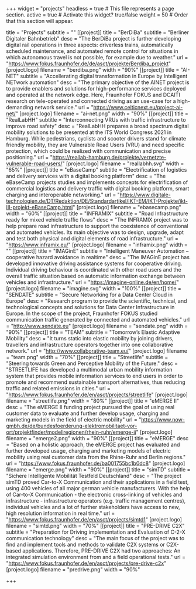+++
widget = "projects"
headless = true  # This file represents a page section.
active = true  # Activate this widget? true/false
weight = 50  # Order that this section will appear.

title = "Projects"
subtitle = ""
[[project]]
    title = "BerDiBa"
    subtitle = "Berliner Digitaler Bahnbetrieb"
    desc = "The BerDiBa project is further developing digital rail operations in three aspects: driverless trains, automatically scheduled maintenance, and automated remote control for situations in which autonomous travel is not possible, for example due to weather."
    url = "https://www.fokus.fraunhofer.de/de/asct/projekte/Berdiba_projekt"
    [project.logo]
    filename = "berdiba.png"
    width = "90%"
[[project]]
    title = "AI-NET"
    subtitle = "Accellerating digital transformation in Europe by Intelligent NETwork automation"
    desc = "The primary objective of the AINET project is to provide enablers and solutions for high-performance services deployed and operated at the network edge. Here, Fraunhofer FOKUS and DCAITI research on tele-operated and connected driving as an use-case for a high-demanding network service."
    url = "https://www.celticnext.eu/project-ai-net/"
    [project.logo]
    filename = "ai-net.png"
    width = "90%"
[[project]]
    title = "RealLabHH"
    subtitle = "Interconnecting VRUs with traffic infrastructure to improve road safety"
    desc = "RealLabHH prepares a broad spectrum digital mobility solutions to be presented at the ITS World Congress 2021 in Hamburg. While pedestrians, cyclists and scooter drivers stand for climate friendly mobility, they are Vulnerable Road Users (VRU) and need specific protection, which could be realized with communication and precise positioning."
    url = "https://reallab-hamburg.de/projekte/vernetzte-vulnerable-road-users/"
    [project.logo]
        filename = "reallabhh.svg"
        width = "65%"
[[project]]
    title = "eBaseCamp"
    subtitle = "Electrification of logistics and delivery services with a digital booking platform"
    desc = "The eBaseCamp projects studies and implements concepts for electrification of commercial logistics and delivery traffic with digital booking platform, smart charging and interoperable networking."
    url = "https://www.digitale-technologien.de/DT/Redaktion/DE/Standardartikel/IKT-EM/IKT-Projekte/ikt-III-projekt-eBaseCamp.html"
    [project.logo]
        filename = "ebasecamp.png"
        width = "60%"
[[project]]
    title = "INFRAMIX"
    subtitle = "Road Infrastructure ready for mixed vehicle traffic flows"
    desc = "The INFRAMIX project was to help prepare road infrastructure to support the coexistence of conventional and automated vehicles. Its main objective was to design, upgrade, adapt and test both physical and digital elements of road infrastructure."
    url = "https://www.inframix.eu/"
    [project.logo]
        filename = "inframix.png"
        width = ""
[[project]]
    title = "IMAGinE"
    subtitle = "Intelligent Maneuver Automation – cooperative hazard avoidance in realtime"
    desc = "The IMAGinE project has developed innovative driving assistance systems for cooperative driving. Individual driving behaviour is coordinated with other road users and the overall traffic situation based on automatic information exchange between vehicles and infrastructure."
    url = "https://imagine-online.de/en/home/"
    [project.logo]
        filename = "imagine.svg"
        width = "100%"
[[project]]
    title = "SENDATE"
    subtitle = "Secure Networking for a Data Center Cloud in Europe"
    desc = "Research program to provide the scientific, technical, and technological concepts and solutions for Data Center Infrastructure in Europe. In the scope of the project, Fraunhofer FOKUS studied communication traffic generated by connected and automated vehicles."
    url = "http://www.sendate.eu"
    [project.logo]
        filename = "sendate.png"
        width = "90%"
[[project]]
    title = "TEAM"
    subtitle = "Tomorrow’s Elastic Adaptive Mobility"
    desc = "It turns static into elastic mobility by joining drivers, travellers and infrastructure operators together into one collaborative network."
    url = "http://www.collaborative-team.eu/"
    [project.logo]
        filename = "team.png"
        width = "70%"
[[project]]
    title = "Streetlife"
    subtitle = "Steering towards Green and Perceptive Mobility of the Future."
    desc = "STREETLIFE has developed a multimodal urban mobility information system that provides mobile information services to end users in order to promote and recommend sustainable transport alternatives, thus reducing traffic and related emissions in cities."
    url = "https://www.fokus.fraunhofer.de/en/asct/projects/streetlife"
    [project.logo]
        filename = "streetlife.png"
        width = "80%"
[[project]]
    title = "eMERGE II"
    desc = "The eMERGE II funding project pursued the goal of using real customer data to evaluate and further develop usage, charging and marketing models in the field of electric mobility"
    url = "https://www.now-gmbh.de/de/bundesfoerderung-elektromobilitaet-vor-ort/projektfinder/modellregionen/rhein-ruhr/emerge-ii"
    [project.logo]
        filename = "emerge2.png"
        width = "90%"
[[project]]
    title = "eMERGE"
    desc = "Based on a holistic approach, the eMERGE project has evaluated and further developed usage, charging and marketing models of electric mobility using real customer data from the Rhine-Ruhr and Berlin regions."
    url = "https://www.fokus.fraunhofer.de/ba001755bc1b0dc8"
    [project.logo]
        filename = "emerge.png"
        width = "90%"
[[project]]
    title = "simTD"
    subtitle = "Sichere Intelligente Mobilität Testfeld Deutschland"
    desc = "The project simTD proved Car-to-X Communication and their applications in a field test, using 400 vehicles of all major german vehicle manufacturers. With the help of Car-to-X Communication - the electronic cross-linking of vehicles and infrastructure - infrastructure operators (e.g. traffic management centres), individual vehicles and a lot of further stakeholders have access to new, high resolution information in real time."
    url = "https://www.fokus.fraunhofer.de/en/asct/projects/simtd1"
    [project.logo]
        filename = "simtd.png"
        width = "70%"
[[project]]
    title = "PRE-DRIVE C2X"
    subtitle = "Preparation for Driving implementation and Evaluation of C-2-X communication technology"
    desc = "The main focus of the project was to find and implement tools and methods to validate C2X systems or C2X-based applications. Therefore, PRE-DRIVE C2X had two approaches: An integrated simulation environment from and a field operational tests."
    url = "https://www.fokus.fraunhofer.de/en/asct/projects/pre-drive-c2x"
    [project.logo]
        filename = "predrive.png"
        width = "90%"
 
+++


